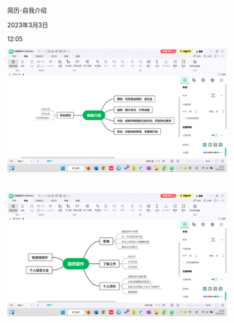 简历-自我介绍

2023年3月3日

12:05

![](../../../../assets/000_简历-自我介绍_000.png)

 

![](../../../../assets/000_简历-自我介绍_001.png)
